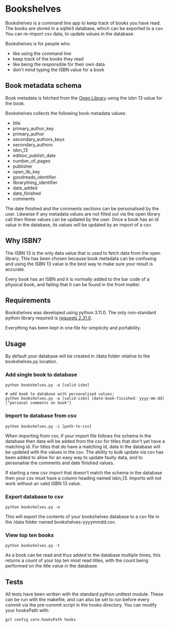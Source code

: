 # Bookshelves

Bookshelves is a command line app to keep track of books you have read. The books are stored in a sqlite3 database, which can be exported to a csv. You can re-import csv data, to update values in the database.

Bookshelves is for people who:
* like using the command line
* keep track of the books they read
* like being the responsible for their own data
* don't mind typing the ISBN value for a book

## Book metadata schema

Book metadata is fetched from the [Open Library](https://openlibrary.org/) using the isbn 13 value for the book.

Bookshelves collects the following book metadata values:

* title
* primary_author_key
* primary_author
* secondary_authors_keys
* secondary_authors
* isbn_13
* edition_publish_date
* number_of_pages
* publisher
* open_lib_key
* goodreads_identifier
* librarything_identifier
* date_added
* date_finished
* comments

The date finished and the comments sections can be personalised by the user. Likewise if any metadata values are not filled out via the open library call then these values can be updated by the user. Once a book has an id value in the database, its values will be updated by an import of a csv.

## Why ISBN?

The ISBN 13 is the only data value that is used to fetch data from the open library. This has been chosen because book metadata can be confusing and using the ISBN 13 value is the best way to make sure your result is accurate.

Every book has an ISBN and it is normally added to the bar code of a physical book, and failing that it can be found in the front matter.

## Requirements

Bookshelves was developed using python 3.11.0. The only non-standard python library required is [requests 2.31.0](https://github.com/psf/requests).

Everything has been kept in one file for simplicity and portability.

## Usage

By default your database will be created in /data folder relative to the bookshelves.py location.

### Add single book to database

```
python bookshelves.py -a [valid-isbn]

# add book to database with personalised values:
python bookshelves.py -a [valid-isbn] [date-book-finished: yyyy-mm-dd] ["personal comments on book"]
```

### Import to database from csv

```
python bookshelves.py -i [path-to-csv]
```

When importing from csv, if your import file follows the schema in the database then data will be added from the csv for titles that don't yet have a matching id. For titles that do have a matching id, data in the database will be updated with the values in the csv. The ability to bulk update via csv has been added to allow for an easy way to update faulty data, and to personalise the comments and date finished values.

If starting a new csv import that doesn't match the schema in the database then your csv must have a column heading named isbn_13. Imports will not work without an valid ISBN 13 value.

### Export database to csv

```
python bookshelves.py -e
```

This will export the contents of your bookshelves database to a csv file in the /data folder named bookshelves-yyyymmdd.csv.

### View top ten books

```
python bookshelves.py -t
```

As a book can be read and thus added to the database multiple times, this returns a count of your top ten most read titles, with the count being performed on the title value in the database.

## Tests

All tests have been written with the standard python unittest module. These can be run with the makefile, and can also be set to run before every commit via the pre-commit script in the hooks directory. You can modify your hooksPath with:

```
git config core.hooksPath hooks
```

